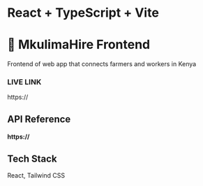 # React + TypeScript + Vite

# :maple_leaf: MkulimaHire Frontend

Frontend of web app that connects farmers and workers in Kenya

### LIVE LINK

https://

## API Reference

#### https://

## Tech Stack

React, Tailwind CSS
